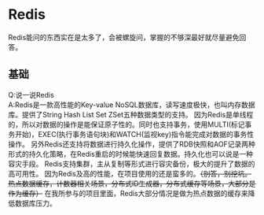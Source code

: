 # Redis
Redis能问的东西实在是太多了，会被螺旋问，掌握的不够深最好就尽量避免回答。

## 基础
Q:说一说Redis  
A:Redis是一款高性能的Key-value NoSQL数据库，读写速度极快，也叫内存数据库。提供了String Hash List Set ZSet五种数据类型的支持。
因为Redis是单线程的，所以对数据的操作是能保证原子性的。同时也支持事务，使用MULTI(标记事务开始)，EXEC(执行事务语句块)和WATCH(监视key)指令能完成对数据的事务性操作。
另外Redis还支持将数据进行持久化操作，提供了RDB快照和AOF记录两种形式的持久化策略，在Redis重启的时候能快速回复数据。持久化也可以说是一种容灾手段。
Redis支持集群，主从复制等形式进行容灾备份，极大的提升了数据的高可用性。
因为Redis及高的性能，在项目使用的还是蛮多的。~~（别答，别挖坑。热点数据缓存，计数器相关场景，分布式ID生成器，分布式缓存等场景，大部分是作为缓存）~~
在我所参与的项目里面，Redis大部分情况是做为热点数据的缓存来降低数据库压力。


